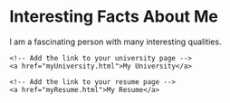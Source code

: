 <!DOCTYPE html>
<html>
<head>
    <title>My Page</title>
</head>
<body>
    <h1>Interesting Facts About Me</h1>
    <p>I am a fascinating person with many interesting qualities.</p>

    <!-- Add the link to your university page -->
    <a href="myUniversity.html">My University</a>

    <!-- Add the link to your resume page -->
    <a href="myResume.html">My Resume</a>
</body>
</html>